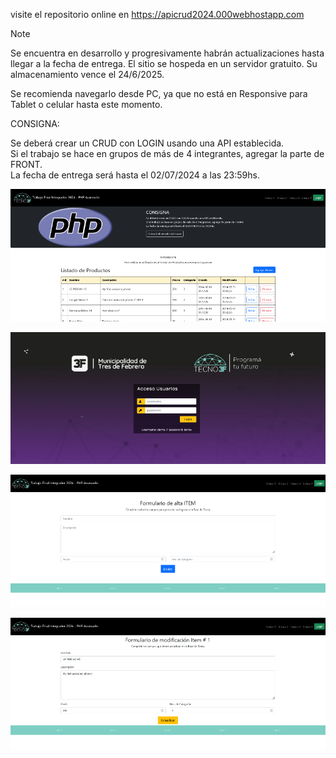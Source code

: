 visite el repositorio online en 
https://apicrud2024.000webhostapp.com

  > [!NOTE]
  > Se encuentra en desarrollo y progresivamente habrán actualizaciones hasta llegar a la fecha de entrega.
  > El sitio se hospeda en un servidor gratuito. Su almacenamiento vence el 24/6/2025. 

Se recomienda navegarlo desde PC, ya que no está en Responsive para Tablet o celular hasta este momento.

CONSIGNA:
     
Se deberá crear un CRUD con LOGIN usando una API establecida.<br>Si el trabajo se hace en grupos de más de 4 integrantes, agregar la parte de FRONT.<br>La fecha de entrega será hasta el 02/07/2024 a las 23:59hs.

![Listado](https://github.com/mf2465/api_CRUD_2024/blob/main/img/listar.png)

![Login](https://github.com/mf2465/api_CRUD_2024/blob/main/img/login.png)

![Nuevo](https://github.com/mf2465/api_CRUD_2024/blob/main/img/ingreso.png)

![Editar](https://github.com/mf2465/api_CRUD_2024/blob/main/img/update.png)
